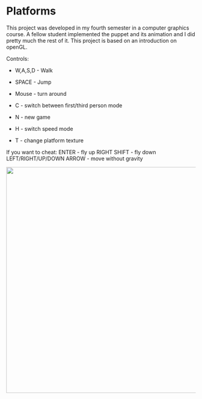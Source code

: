 # Platforms

This project was developed in my fourth semester in a computer graphics course. A fellow student implemented the puppet and its animation and I did pretty much the rest of it. This project is based on an introduction on openGL.


Controls:
+ W,A,S,D - Walk
+ SPACE - Jump
+ Mouse - turn around

+ C - switch between first/third person mode

+ N - new game
+ H - switch speed mode
+ T - change platform texture


If you want to cheat:
ENTER - fly up
RIGHT SHIFT - fly down
LEFT/RIGHT/UP/DOWN ARROW - move without gravity


<img src="./readme_resources/demo.gif" width="600"/>
